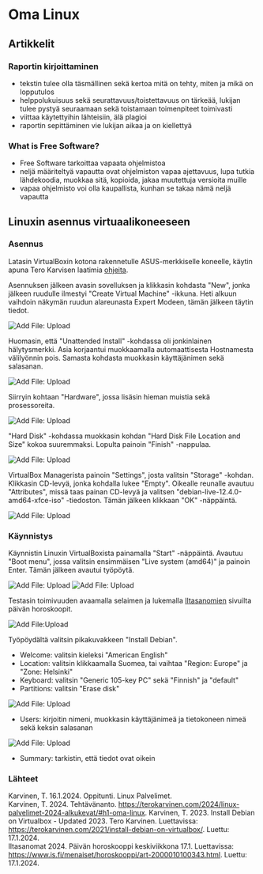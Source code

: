 # Oma Linux

## Artikkelit

### Raportin kirjoittaminen
- tekstin tulee olla täsmällinen sekä kertoa mitä on tehty, miten ja mikä on lopputulos
- helppolukuisuus sekä seurattavuus/toistettavuus on tärkeää, lukijan tulee pystyä seuraamaan sekä toistamaan toimenpiteet toimivasti
- viittaa käytettyihin lähteisiin, älä plagioi
- raportin sepittäminen vie lukijan aikaa ja on kiellettyä

### What is Free Software?
- Free Software tarkoittaa vapaata ohjelmistoa
- neljä määriteltyä vapautta ovat ohjelmiston vapaa ajettavuus, lupa tutkia lähdekoodia, muokkaa sitä, kopioida, jakaa muutettuja versioita muille
- vapaa ohjelmisto voi olla kaupallista, kunhan se takaa nämä neljä vapautta

## Linuxin asennus virtuaalikoneeseen

### Asennus

Latasin VirtualBoxin kotona rakennetulle ASUS-merkkiselle koneelle, käytin apuna Tero Karvisen laatimia [ohjeita](https://terokarvinen.com/2021/install-debian-on-virtualbox/).

Asennuksen jälkeen avasin sovelluksen ja klikkasin kohdasta "New", jonka jälkeen ruudulle ilmestyi "Create Virtual Machine" -ikkuna. Heti alkuun vaihdoin näkymän ruudun alareunasta Expert Modeen, tämän jälkeen täytin tiedot.

![Add File: Upload](CreateVirtualMachine.png)

Huomasin, että "Unattended Install" -kohdassa oli jonkinlainen hälytysmerkki. Asia korjaantui muokkaamalla automaattisesta Hostnamesta välilyönnin pois.
Samasta kohdasta muokkasin käyttäjänimen sekä salasanan.

![Add File: Upload](unattendedinstall.png)

Siirryin kohtaan "Hardware", jossa lisäsin hieman muistia sekä prosessoreita. 

![Add File: Upload](hardware.png)

"Hard Disk" -kohdassa muokkasin kohdan "Hard Disk File Location and Size" kokoa suuremmaksi. Lopulta painoin "Finish" -nappulaa.

![Add File: Upload](harddisk.png)

VirtualBox Managerista painoin "Settings", josta valitsin "Storage" -kohdan. Klikkasin CD-levyä, jonka kohdalla lukee "Empty". Oikealle reunalle avautuu "Attributes", missä taas painan CD-levyä ja valitsen "debian-live-12.4.0-amd64-xfce-iso" -tiedoston. Tämän jälkeen klikkaan "OK" -näppäintä.

![Add File: Upload](storage.png)

### Käynnistys

Käynnistin Linuxin VirtualBoxista painamalla "Start" -näppäintä. Avautuu "Boot menu", jossa valitsin ensimmäisen "Live system (amd64)" ja painoin Enter. Tämän jälkeen avautui työpöytä. 

![Add File: Upload](bootmenu.png)
![Add File: Upload](desktop.png)

Testasin toimivuuden avaamalla selaimen ja lukemalla [Iltasanomien](https://www.is.fi/menaiset/horoskooppi/art-2000010100343.html) sivuilta päivän horoskoopit. 

![Add File:Upload](testi.png)

Työpöydältä valitsin pikakuvakkeen "Install Debian". 
- Welcome: valitsin kieleksi "American English"
- Location: valitsin klikkaamalla Suomea, tai vaihtaa "Region: Europe" ja "Zone: Helsinki"
- Keyboard: valitsin "Generic 105-key PC" sekä "Finnish" ja "default"
- Partitions: valitsin "Erase disk"

![Add File: Upload](partitions.png)

- Users: kirjoitin nimeni, muokkasin käyttäjänimeä ja tietokoneen nimeä sekä keksin salasanan

![Add File: Upload](users.png)

- Summary: tarkistin, että tiedot ovat oikein


### Lähteet

Karvinen, T. 16.1.2024. Oppitunti. Linux Palvelimet.  
Karvinen, T. 2024. Tehtävänanto. https://terokarvinen.com/2024/linux-palvelimet-2024-alkukevat/#h1-oma-linux. 
Karvinen, T. 2023. Install Debian on Virtualbox - Updated 2023. Tero Karvinen. Luettavissa: https://terokarvinen.com/2021/install-debian-on-virtualbox/. Luettu: 17.1.2024.  
Iltasanomat 2024. Päivän horoskooppi keskiviikkona 17.1. Luettavissa: https://www.is.fi/menaiset/horoskooppi/art-2000010100343.html. Luettu: 17.1.2024.
